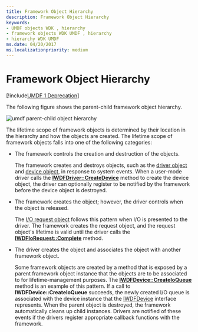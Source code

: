 ```yaml
---
title: Framework Object Hierarchy
description: Framework Object Hierarchy
keywords:
- UMDF objects WDK , hierarchy
- framework objects WDK UMDF , hierarchy
- hierarchy WDK UMDF
ms.date: 04/20/2017
ms.localizationpriority: medium
---
```


# Framework Object Hierarchy


[!include[UMDF 1 Deprecation](../includes/umdf-1-deprecation.md)]

The following figure shows the parent-child framework object hierarchy.

![umdf parent-child object hierarchy](images/umdfhierarchy.gif)

The lifetime scope of framework objects is determined by their location in the hierarchy and how the objects are created. The lifetime scope of framework objects falls into one of the following categories:

-   The framework controls the creation and destruction of the objects.

    The framework creates and destroys objects, such as the [driver object](framework-driver-object.md) and [device object](framework-device-object.md), in response to system events. When a user-mode driver calls the [**IWDFDriver::CreateDevice**](/windows-hardware/drivers/ddi/wudfddi/nf-wudfddi-iwdfdriver-createdevice) method to create the device object, the driver can optionally register to be notified by the framework before the device object is destroyed.

-   The framework creates the object; however, the driver controls when the object is released.

    The [I/O request object](framework-i-o-request-object.md) follows this pattern when I/O is presented to the driver. The framework creates the request object, and the request object's lifetime is valid until the driver calls the [**IWDFIoRequest::Complete**](/windows-hardware/drivers/ddi/wudfddi/nf-wudfddi-iwdfiorequest-complete) method.

-   The driver creates the object and associates the object with another framework object.

    Some framework objects are created by a method that is exposed by a parent framework object instance that the objects are to be associated to for lifetime-management purposes. The [**IWDFDevice::CreateIoQueue**](/windows-hardware/drivers/ddi/wudfddi/nf-wudfddi-iwdfdevice-createioqueue) method is an example of this pattern. If a call to **IWDFDevice::CreateIoQueue** succeeds, the newly created I/O queue is associated with the device instance that the [IWDFDevice](/windows-hardware/drivers/ddi/wudfddi/nn-wudfddi-iwdfdevice) interface represents. When the parent object is destroyed, the framework automatically cleans up child instances. Drivers are notified of these events if the drivers register appropriate callback functions with the framework.

 

